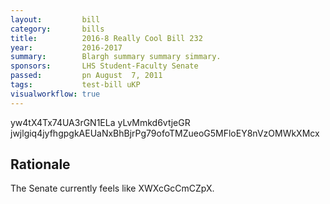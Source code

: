 ```yaml
---
layout:         bill
category:       bills
title:          2016-8 Really Cool Bill 232
year:           2016-2017
summary:        Blargh summary summary simmary.
sponsors:       LHS Student-Faculty Senate
passed:         pn August  7, 2011
tags:           test-bill uKP
visualworkflow: true
---
```



yw4tX4Tx74UA3rGN1ELa yLvMmkd6vtjeGR jwjlgiq4jyfhgpgkAEUaNxBhBjrPg79ofoTMZueoG5MFloEY8nVzOMWkXMcx 




Rationale
---------
The Senate currently feels like XWXcGcCmCZpX.
